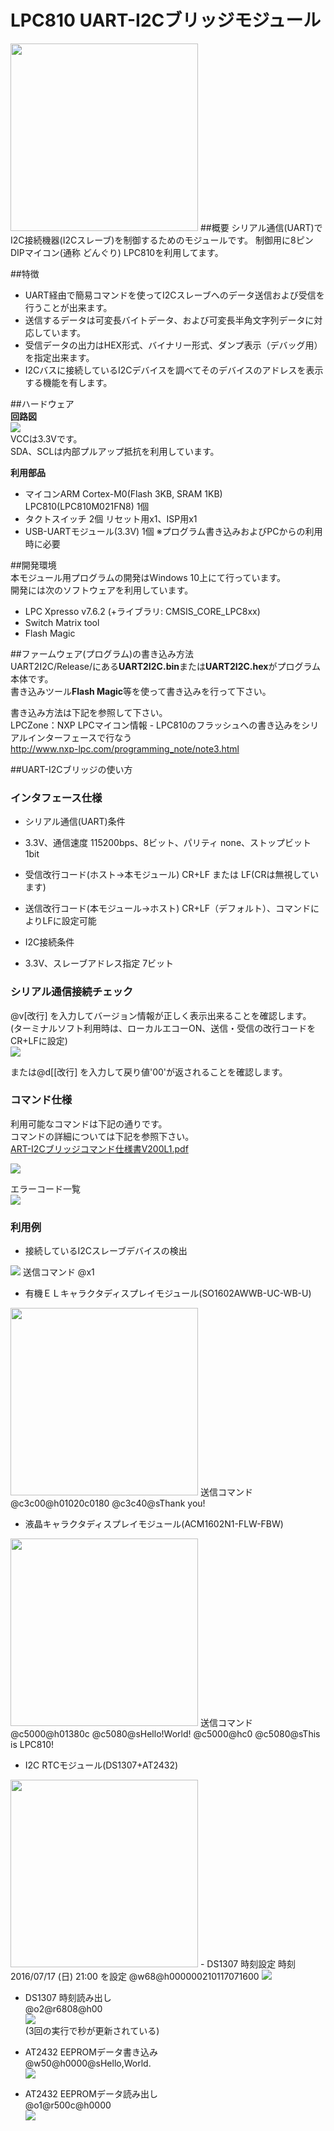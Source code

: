 # LPC810 UART-I2Cブリッジモジュール  
   <img src="img/03.jpg" width="300">  
##概要  
シリアル通信(UART)でI2C接続機器(I2Cスレーブ)を制御するためのモジュールです。  
制御用に8ピンDIPマイコン(通称 どんぐり) LPC810を利用してます。 

##特徴  
- UART経由で簡易コマンドを使ってI2Cスレーブへのデータ送信および受信を行うことが出来ます。  
- 送信するデータは可変長バイトデータ、および可変長半角文字列データに対応しています。  
- 受信データの出力はHEX形式、バイナリー形式、ダンプ表示（デバッグ用）を指定出来ます。  
- I2Cバスに接続しているI2Cデバイスを調べてそのデバイスのアドレスを表示する機能を有します。  


##ハードウェア  
**回路図**  
<img src="img/01.jpg">  
VCCは3.3Vです。  
SDA、SCLは内部プルアップ抵抗を利用しています。  

**利用部品**  
- マイコンARM Cortex-M0(Flash 3KB, SRAM 1KB) LPC810(LPC810M021FN8) 1個   
- タクトスイッチ 2個 リセット用x1、ISP用x1     
- USB-UARTモジュール(3.3V)  1個 ※プログラム書き込みおよびPCからの利用時に必要 


##開発環境  
本モジュール用プログラムの開発はWindows 10上にて行っています。  
開発には次のソフトウェアを利用しています。  
- LPC Xpresso v7.6.2  (+ライブラリ: CMSIS_CORE_LPC8xx)
- Switch Matrix tool  
- Flash Magic  

##ファームウェア(プログラム)の書き込み方法  
UART2I2C/Release/にある**UART2I2C.bin**または**UART2I2C.hex**がプログラム本体です。    
書き込みツール**Flash Magic**等を使って書き込みを行って下さい。

書き込み方法は下記を参照して下さい。  
LPCZone：NXP LPCマイコン情報 - LPC810のフラッシュへの書き込みをシリアルインターフェースで行なう  
http://www.nxp-lpc.com/programming_note/note3.html  


##UART-I2Cブリッジの使い方  
### インタフェース仕様  
- シリアル通信(UART)条件  
 - 3.3V、通信速度 115200bps、8ビット、パリティ none、ストップビット 1bit  
 - 受信改行コード(ホスト->本モジュール)  CR+LF または LF(CRは無視しています)  
 - 送信改行コード(本モジュール->ホスト)  CR+LF（デフォルト）、コマンドによりLFに設定可能  
   
- I2C接続条件
 - 3.3V、スレーブアドレス指定 7ビット  

### シリアル通信接続チェック  
@v[改行] を入力してバージョン情報が正しく表示出来ることを確認します。  
(ターミナルソフト利用時は、ローカルエコーON、送信・受信の改行コードをCR+LFに設定)  
<img src="img/05.jpg">  

または@d[[改行] を入力して戻り値'00'が返されることを確認します。  

### コマンド仕様  
利用可能なコマンドは下記の通りです。  
コマンドの詳細については下記を参照下さい。  
[ART-I2Cブリッジコマンド仕様書V200L1.pdf](https://github.com/Tamakichi/LPC810-UART-I2C-Bridge/raw/master/doc/UART-I2C%E3%83%96%E3%83%AA%E3%83%83%E3%82%B8%E3%82%B3%E3%83%9E%E3%83%B3%E3%83%89%E4%BB%95%E6%A7%98%E6%9B%B8V200L1.pdf)  

<img src="img/command.gif">  

エラーコード一覧  
<img src="img/error.gif">   

### 利用例  
- 接続しているI2Cスレーブデバイスの検出  
<img src="img/sample00.jpg">  
送信コマンド  
    @x1  

- 有機ＥＬキャラクタディスプレイモジュール(SO1602AWWB-UC-WB-U)  
<img src="img/sample01.jpg" width="300">  
送信コマンド  
    @c3c00@h01020c0180  
    @c3c40@sThank you! 

- 液晶キャラクタディスプレイモジュール(ACM1602N1-FLW-FBW)  
<img src="img/sample04.jpg" width="300">  
送信コマンド  
    @c5000@h01380c  
    @c5080@sHello!World!  
    @c5000@hc0  
    @c5080@sThis is LPC810!  

- I2C RTCモジュール(DS1307+AT2432)    
<img src="img/sample02.jpg" width="300">  
 - DS1307 時刻設定  
   時刻 2016/07/17 (日) 21:00 を設定  
    @w68@h000000210117071600  
   <img src="img/sample02_1.jpg">  

 - DS1307 時刻読み出し  
    @o2@r6808@h00  
   <img src="img/sample02_2.jpg">  
   (3回の実行で秒が更新されている)  

 - AT2432 EEPROMデータ書き込み  
    @w50@h0000@sHello,World.  
   <img src="img/sample02_3.jpg">  

 - AT2432 EEPROMデータ読み出し  
    @o1@r500c@h0000  
   <img src="img/sample02_4.jpg">  


